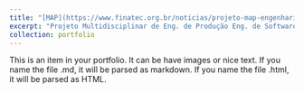 ```yaml
---
title: "[MAP](https://www.finatec.org.br/noticias/projeto-map-engenharia-de-producao-ft-unb-finatec-sugerem-melhorias-para-os-processos-de-gestao-de-pessoal-do-exercito-brasileiro) - Bussiness Processes Modeling and Automation"
excerpt: "Projeto Multidisciplinar de Eng. de Produção Eng. de Software e Psicologia com objetivo de otimizar, modernizar e colocar em prática um novo modelo de gestão do conhecimento e de pessoas, o Departamento Geral do Pessoal (DGP) do Exército Brasileiro com a modelagem de 200 processos em notação BPMN e melhoria de 16 macroprocessos contando com uma proposição de arquitetura de macroprocessos da instituição [![Projeto MAP](https://img.youtube.com/vi/qaLZMVd3JXQ/0.jpg)](https://www.youtube.com/watch?v=qaLZMVd3JXQ)"
collection: portfolio
---
```


This is an item in your portfolio. It can be have images or nice text. If you name the file .md, it will be parsed as markdown. If you name the file .html, it will be parsed as HTML. 
